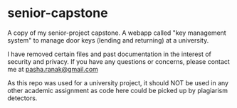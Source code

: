 # senior-capstone
A copy of my senior-project capstone. A webapp called "key management system" to manage door keys (lending and returning) at a university.

I have removed certain files and past documentation in the interest of security and privacy. If you have any questions or concerns, please contact me at pasha.ranak@gmail.com

As this repo was used for a university project, it should NOT be used in any other academic assignment as code here could be picked up by plagiarism detectors.
